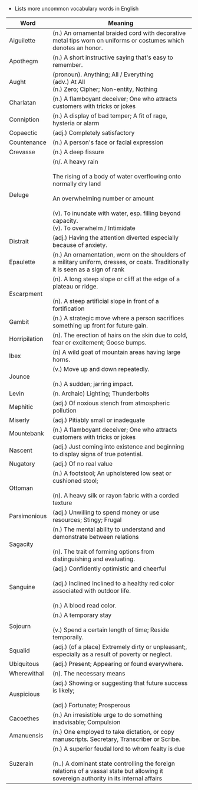 * Lists more uncommon vocabulary words in English

| Word          | Meaning                                                                                                                                                                                                                               |
| ------------- | ------------------------------------------------------------------------------------------------------------------------------------------------------------------------------------------------------------------------------------- |
| Aiguilette    | (n.) An ornamental braided cord with decorative metal tips worn on uniforms or costumes which denotes an honor.                                                                                                                       |
| Apothegm      | (n.) A short instructive saying that's easy to remember.                                                                                                                                                                              |
| Aught         | (pronoun). Anything; All / Everything<br>(adv.) At All<br>(n.) Zero; Cipher; Non-entity, Nothing                                                                                                                                      |
| Charlatan     | (n.) A flamboyant deceiver; One who attracts customers with tricks or jokes                                                                                                                                                           |
| Conniption    | (n.) A display of bad temper; A fit of rage, hysteria or alarm                                                                                                                                                                        |
| Copaectic     | (adj.) Completely satisfactory                                                                                                                                                                                                        |
| Countenance   | (n.) A person's face or facial expression                                                                                                                                                                                             |
| Crevasse      | (n.) A deep fissure                                                                                                                                                                                                                   |
| Deluge        | (n/. A heavy rain<br><br>The rising of a body of water overflowing onto normally dry land<br><br>An overwhelming number or amount<br><br>(v). To inundate with water, esp. filling beyond capacity.<br>(v). To overwhelm / Intimidate |
| Distrait      | (adj.) Having the attention diverted especially because of anxiety.                                                                                                                                                                   |
| Epaulette     | (n.) An ornamentation, worn on the shoulders of a military uniform, dresses, or coats. Traditionally it is seen as a sign of rank                                                                                                     |
| Escarpment    | (n). A long steep slope or cliff at the edge of a plateau or ridge.<br><br>(n). A steep artificial slope in front of a fortification                                                                                                  |
| Gambit        | (n.) A strategic move where a person sacrifices something up front for future gain.                                                                                                                                                   |
| Horripilation | (n). The erection of hairs on the skin due to cold, fear or excitement; Goose bumps.                                                                                                                                                  |
| Ibex          | (n) A wild goat of mountain areas having large horns.                                                                                                                                                                                 |
| Jounce        | (v.) Move up and down repeatedly.<br><br>(n.) A sudden; jarring impact.                                                                                                                                                               |
| Levin         | (n. Archaic) Lighting; Thunderbolts                                                                                                                                                                                                   |
| Mephitic      | (adj.) Of noxious stench from atmospheric pollution                                                                                                                                                                                   |
| Miserly       | (adj.) Pitiably small or  inadequate                                                                                                                                                                                                  |
| Mountebank    | (n.) A flamboyant deceiver; One who attracts customers with tricks or jokes                                                                                                                                                           |
| Nascent       | (adj.) Just coming into existence and beginning to display signs of true potential.                                                                                                                                                   |
| Nugatory      | (adj.) Of no real value                                                                                                                                                                                                               |
| Ottoman       | (n.) A footstool; An upholstered low seat or cushioned stool;<br><br>(n). A heavy silk or rayon fabric with a corded texture                                                                                                          |
| Parsimonious  | (adj.) Unwilling to spend money or use resources; Stingy; Frugal                                                                                                                                                                      |
| Sagacity      | (n.) The mental ability to understand and demonstrate between relations<br><br>(n). The trait of forming options from distinguishing and evaluating.                                                                                  |
| Sanguine      | (adj.) Confidently optimistic and  cheerful<br><br>(adj.) Inclined Inclined to a healthy red color associated with outdoor life.<br><br>(n.) A blood read color.                                                                      |
| Sojourn       | (n.) A temporary stay <br><br>(v.) Spend a certain length of time; Reside temporaily.                                                                                                                                                 |
| Squalid       | (adj.) (of a place) Extremely dirty or unpleasant;, especially as a result of poverty or neglect.                                                                                                                                     |
| Ubiquitous    | (adj.) Present; Appearing or found everywhere.                                                                                                                                                                                        |
| Wherewithal   | (n). The necessary means                                                                                                                                                                                                              |
| Auspicious    | (adj.) Showing or suggesting that future success is likely;  <br><br>(adj.) Fortunate; Prosperous                                                                                                                                     |
| Cacoethes     | (n.) An irresistible urge to do something inadvisable; Compulsion                                                                                                                                                                     |
| Amanuensis    | (n.) One employed to take dictation, or copy manuscripts. Secretary, Transcriber or Scribe.                                                                                                                                           |
| Suzerain      | (n.) A superior feudal lord to whom fealty is due<br><br>(n..) A dominant state controlling the foreign relations of a vassal state but allowing it sovereign authority in its internal affairs                                       |
 
